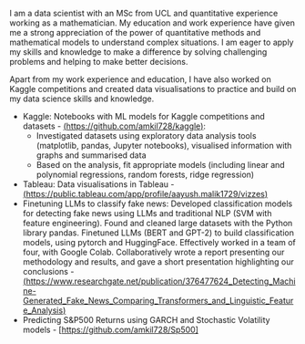 I am a data scientist with an MSc from UCL and quantitative experience working as a mathematician. My education and work experience have given me a strong appreciation of the power of quantitative methods and mathematical models to understand complex situations. I am eager to apply my skills and knowledge to make a difference by solving challenging problems and helping to make better decisions.

Apart from my work experience and education, I have also worked on Kaggle competitions and created data visualisations to practice and build on my data science skills and knowledge.

* Kaggle: Notebooks with ML models for Kaggle competitions and datasets - [(https://github.com/amkil728/kaggle)](https://github.com/amkil728/kaggle):
  - Investigated datasets using exploratory data analysis tools (matplotlib, pandas, Jupyter notebooks), visualised information with graphs and summarised data
  - Based on the analysis, fit appropriate models (including linear and polynomial regressions, random forests, ridge regression)
* Tableau: Data visualisations in Tableau - [(https://public.tableau.com/app/profile/aayush.malik1729/vizzes)](https://public.tableau.com/app/profile/aayush.malik1729/vizzes)
* Finetuning LLMs to classify fake news: Developed classification models for detecting fake news using LLMs and traditional NLP (SVM with feature engineering). Found and cleaned large datasets with the Python library pandas. Finetuned LLMs (BERT and GPT-2) to build classification models, using pytorch and HuggingFace. Effectively worked in a team of four, with Google Colab. Collaboratively wrote a report presenting our methodology and results, and gave a short presentation highlighting our conclusions - [(https://www.researchgate.net/publication/376477624_Detecting_Machine-Generated_Fake_News_Comparing_Transformers_and_Linguistic_Feature_Analysis)](https://www.researchgate.net/publication/376477624_Detecting_Machine-Generated_Fake_News_Comparing_Transformers_and_Linguistic_Feature_Analysis)
* Predicting S&P500 Returns using GARCH and Stochastic Volatility models - [https://github.com/amkil728/Sp500]
